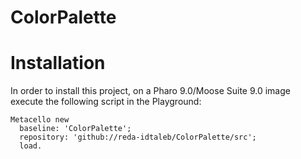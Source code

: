# ColorPalette

# Installation
In order to install this project, on a Pharo 9.0/Moose Suite 9.0 image execute the following script in the Playground:

```Smalltalk
Metacello new
  baseline: 'ColorPalette';
  repository: 'github://reda-idtaleb/ColorPalette/src';
  load.
```

